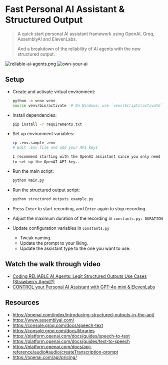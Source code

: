 # Fast Personal AI Assistant & Structured Output
>
> A quick start personal AI assistant framework using OpenAI, Groq, AssemblyAI and ElevenLabs.
>
> And a breakdown of the reliability of AI agents with the new structured output.

![reliable-ai-agents.png](./img/reliable-ai-agents.png)
![own-your-ai](./img/own-your-ai.png)


## Setup

- Create and activate virtual environment:
  ```bash
  python -m venv venv
  source venv/bin/activate  # On Windows, use `venv\Scripts\activate`
  ```

- Install dependencies:
  ```bash
  pip install -r requirements.txt
  ```

- Set up environment variables:
  ```bash
  cp .env.sample .env
  # Edit .env file and add your API keys
  ```
  `I recommend starting with the OpenAI assistant since you only need to set up the OpenAI API key.`.

- Run the main script:
  ```bash
  python main.py
  ```

- Run the structured output script:
  ```bash
  python structured_outputs_example.py
  ```

- Press `Enter` to start recording, and `Enter` again to stop recording.

- Adjust the maximum duration of the recording in `constants.py: DURATION`

- Update configuration variables in `constants.py`
  - Tweak naming.
  - Update the prompt to your liking.
  - Update the assistant type to the one you want to use.

## Watch the walk through video
- [Coding RELIABLE AI Agents: Legit Structured Outputs Use Cases (Strawberry Agent?)](https://youtu.be/PoO7Zjsvx0k)
- [CONTROL your Personal AI Assistant with GPT-4o mini & ElevenLabs](https://youtu.be/ikaKpfUOb0U)

## Resources
- https://openai.com/index/introducing-structured-outputs-in-the-api/
- https://www.assemblyai.com/ 
- https://console.groq.com/docs/speech-text
- https://console.groq.com/docs/libraries
- https://platform.openai.com/docs/guides/speech-to-text
- https://platform.openai.com/docs/guides/text-to-speech
- https://platform.openai.com/docs/api-reference/audio#audio/createTranscription-prompt
- https://openai.com/api/pricing/
